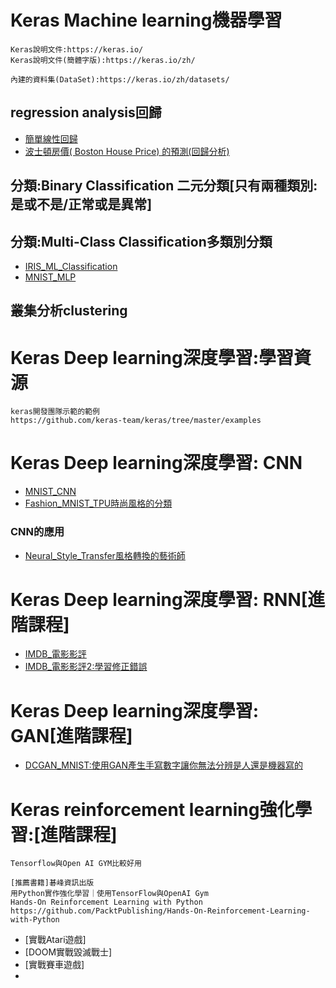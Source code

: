 
# Keras Machine learning機器學習
```
Keras說明文件:https://keras.io/
Keras說明文件(簡體字版):https://keras.io/zh/
```
```
內建的資料集(DataSet):https://keras.io/zh/datasets/
```
## regression analysis回歸
- [簡單線性回歸](https://github.com/MyDearGreatTeacher/AI4high/blob/master/Keras_%E7%B0%A1%E5%96%AE%E7%B7%9A%E6%80%A7%E5%9B%9E%E6%AD%B8.ipynb)
- [波士頓房價( Boston House Price) 的預測(回歸分析)](https://github.com/MyDearGreatTeacher/AI4high/blob/master/Keras_Boston_house_prices_prediction.ipynb)

## 分類:Binary Classification 二元分類[只有兩種類別:是或不是/正常或是異常]


## 分類:Multi-Class Classification多類別分類
- [IRIS_ML_Classification](https://github.com/MyDearGreatTeacher/AI4high/blob/master/Keras_IRIS_ML_Classification.ipynb)
- [MNIST_MLP](https://github.com/MyDearGreatTeacher/AI4high/blob/master/Keras_MLP_MNIST.ipynb)

## 叢集分析clustering

# Keras Deep learning深度學習:學習資源
```
keras開發團隊示範的範例
https://github.com/keras-team/keras/tree/master/examples
```
# Keras Deep learning深度學習: CNN
- [MNIST_CNN](https://github.com/MyDearGreatTeacher/AI4high/blob/master/Keras_CNN_MNIST_Good.ipynb)
- [Fashion_MNIST_TPU時尚風格的分類](https://github.com/MyDearGreatTeacher/AI4high/blob/master/Keras_Fashion_MNIST_TPU.ipynb)

### CNN的應用
- [Neural_Style_Transfer風格轉換的藝術師](https://github.com/MyDearGreatTeacher/AI4high/blob/master/Keras_Neural_Style_Transfer_with_Eager_Execution.ipynb)

# Keras Deep learning深度學習: RNN[進階課程]
- [IMDB_電影影評](https://github.com/MyDearGreatTeacher/AI4high/blob/master/Keras_RNN_IMDB.ipynb)
- [IMDB_電影影評2:學習修正錯誤](https://github.com/MyDearGreatTeacher/AI4high/blob/master/Keras_imdb_rnn_ErrorCorrection.ipynb)

# Keras Deep learning深度學習: GAN[進階課程]
- [DCGAN_MNIST:使用GAN產生手寫數字讓你無法分辨是人還是機器寫的](https://github.com/MyDearGreatTeacher/AI4high/blob/master/Keras_GAN_DCGAN_CGAN.ipynb)

# Keras reinforcement learning強化學習:[進階課程]
```
Tensorflow與Open AI GYM比較好用

[推薦書籍]碁峰資訊出版
用Python實作強化學習｜使用TensorFlow與OpenAI Gym
Hands-On Reinforcement Learning with Python
https://github.com/PacktPublishing/Hands-On-Reinforcement-Learning-with-Python
```
- [實戰Atari遊戲]
- [DOOM實戰毀滅戰士]
- [實戰賽車遊戲]
- []()
